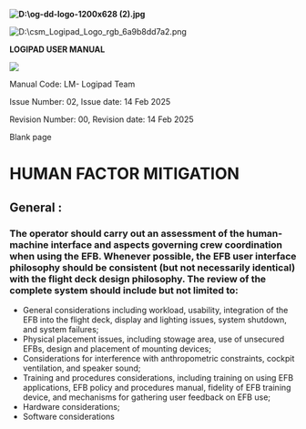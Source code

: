 **![D:\\og-dd-logo-1200x628 (2).jpg](media/0606ca5628079ef13936db4fee95401c.jpeg)**

![D:\\csm_Logipad_Logo_rgb_6a9b8dd7a2.png](media/feb27d0a82e329ed73c7120de86f2efb.png)

**LOGIPAD USER MANUAL**

**![](media/ab36b643f45515574436c82d5c523443.png)**

Manual Code: LM- Logipad Team

Issue Number: 02, Issue date: 14 Feb 2025

Revision Number: 00, Revision date: 14 Feb 2025

Blank page

# HUMAN FACTOR MITIGATION

## General :

### The operator should carry out an assessment of the human-machine interface and aspects governing crew coordination when using the EFB. Whenever possible, the EFB user interface philosophy should be consistent (but not necessarily identical) with the flight deck design philosophy. The review of the complete system should include but not limited to:

-   General considerations including workload, usability, integration of the EFB into the flight deck, display and lighting issues, system shutdown, and system failures;
-   Physical placement issues, including stowage area, use of unsecured EFBs, design and placement of mounting devices;
-   Considerations for interference with anthropometric constraints, cockpit ventilation, and speaker sound;
-   Training and procedures considerations, including training on using EFB applications, EFB policy and procedures manual, fidelity of EFB training device, and mechanisms for gathering user feedback on EFB use;
-   Hardware considerations;
-   Software considerations
